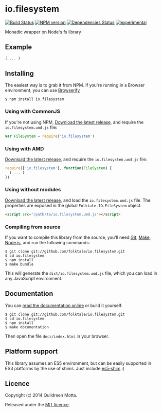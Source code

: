 io.filesystem
=============

[![Build Status](https://secure.travis-ci.org/folktale/io.filesystem.png?branch=master)](https://travis-ci.org/folktale/io.filesystem)
[![NPM version](https://badge.fury.io/js/io.filesystem.png)](http://badge.fury.io/js/io.filesystem)
[![Dependencies Status](https://david-dm.org/folktale/io.filesystem.png)](https://david-dm.org/folktale/io.filesystem)
[![experimental](http://hughsk.github.io/stability-badges/dist/experimental.svg)](http://github.com/hughsk/stability-badges)


Monadic wrapper on Node's fs library


## Example

```js
( ... )
```


## Installing

The easiest way is to grab it from NPM. If you're running in a Browser
environment, you can use [Browserify][]

    $ npm install io.filesystem


### Using with CommonJS

If you're not using NPM, [Download the latest release][release], and require
the `io.filesystem.umd.js` file:

```js
var FileSystem = require('io.filesystem')
```


### Using with AMD

[Download the latest release][release], and require the `io.filesystem.umd.js`
file:

```js
require(['io.filesystem'], function(FileSystem) {
  ( ... )
})
```


### Using without modules

[Download the latest release][release], and load the `io.filesystem.umd.js`
file. The properties are exposed in the global `Folktale.IO.FileSystem` object:

```html
<script src="/path/to/io.filesystem.umd.js"></script>
```


### Compiling from source

If you want to compile this library from the source, you'll need [Git][],
[Make][], [Node.js][], and run the following commands:

    $ git clone git://github.com/folktale/io.filesystem.git
    $ cd io.filesystem
    $ npm install
    $ make bundle
    
This will generate the `dist/io.filesystem.umd.js` file, which you can load in
any JavaScript environment.

    
## Documentation

You can [read the documentation online][docs] or build it yourself:

    $ git clone git://github.com/folktale/io.filesystem.git
    $ cd io.filesystem
    $ npm install
    $ make documentation

Then open the file `docs/index.html` in your browser.


## Platform support

This library assumes an ES5 environment, but can be easily supported in ES3
platforms by the use of shims. Just include [es5-shim][] :)


## Licence

Copyright (c) 2014 Quildreen Motta.

Released under the [MIT licence](https://github.com/folktale/io.filesystem/blob/master/LICENCE).

<!-- links -->
[Fantasy Land]: https://github.com/fantasyland/fantasy-land
[Browserify]: http://browserify.org/
[Git]: http://git-scm.com/
[Make]: http://www.gnu.org/software/make/
[Node.js]: http://nodejs.org/
[es5-shim]: https://github.com/kriskowal/es5-shim
[docs]: http://folktale.github.io/io.filesystem
<!-- [release: https://github.com/folktale/io.filesystem/releases/download/v$VERSION/io.filesystem-$VERSION.tar.gz] -->
[release]: https://github.com/folktale/io.filesystem/releases/download/v0.0.1/io.filesystem-0.0.1.tar.gz
<!-- [/release] -->
